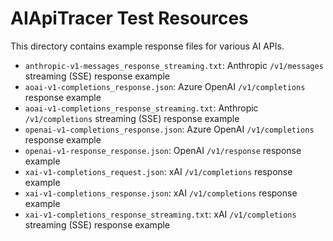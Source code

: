 # AIApiTracer Test Resources

This directory contains example response files for various AI APIs.

- `anthropic-v1-messages_response_streaming.txt`: Anthropic `/v1/messages` streaming (SSE) response example
- `aoai-v1-completions_response.json`: Azure OpenAI `/v1/completions` response example
- `aoai-v1-completions_response_streaming.txt`: Anthropic `/v1/completions` streaming (SSE) response example
- `openai-v1-completions_response.json`: Azure OpenAI `/v1/completions` response example
- `openai-v1-response_response.json`: OpenAI `/v1/response` response example
- `xai-v1-completions_request.json`: xAI `/v1/completions` response example
- `xai-v1-completions_response.json`: xAI `/v1/completions` response example
- `xai-v1-completions_response_streaming.txt`: xAI `/v1/completions` streaming (SSE) response example